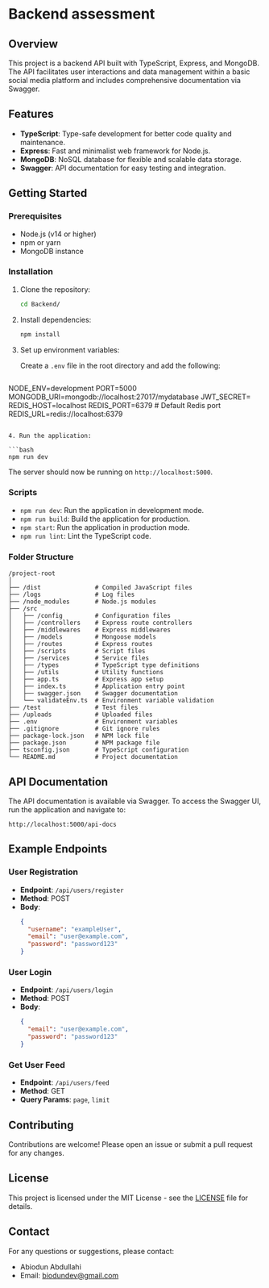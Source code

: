 
# Backend assessment

## Overview

This project is a backend API built with TypeScript, Express, and MongoDB. The API facilitates user interactions and data management within a basic social media platform and includes comprehensive documentation via Swagger.

## Features

- **TypeScript**: Type-safe development for better code quality and maintenance.
- **Express**: Fast and minimalist web framework for Node.js.
- **MongoDB**: NoSQL database for flexible and scalable data storage.
- **Swagger**: API documentation for easy testing and integration.

## Getting Started

### Prerequisites

- Node.js (v14 or higher)
- npm or yarn
- MongoDB instance

### Installation

1. Clone the repository:

   ```bash
   cd Backend/
   ```

2. Install dependencies:

   ```bash
   npm install
   ```

3. Set up environment variables:

   Create a `.env` file in the root directory and add the following:

   ```env
NODE_ENV=development
PORT=5000
MONGODB_URI=mongodb://localhost:27017/mydatabase
JWT_SECRET=
REDIS_HOST=localhost
REDIS_PORT=6379  # Default Redis port
REDIS_URL=redis://localhost:6379
   ```

4. Run the application:

   ```bash
   npm run dev
   ```

   The server should now be running on `http://localhost:5000`.

### Scripts

- `npm run dev`: Run the application in development mode.
- `npm run build`: Build the application for production.
- `npm start`: Run the application in production mode.
- `npm run lint`: Lint the TypeScript code.

### Folder Structure

```
/project-root
│
├── /dist               # Compiled JavaScript files
├── /logs               # Log files
├── /node_modules       # Node.js modules
├── /src
│   ├── /config         # Configuration files
│   ├── /controllers    # Express route controllers
│   ├── /middlewares    # Express middlewares
│   ├── /models         # Mongoose models
│   ├── /routes         # Express routes
│   ├── /scripts        # Script files
│   ├── /services       # Service files
│   ├── /types          # TypeScript type definitions
│   ├── /utils          # Utility functions
│   ├── app.ts          # Express app setup
│   ├── index.ts        # Application entry point
│   ├── swagger.json    # Swagger documentation
│   └── validateEnv.ts  # Environment variable validation
├── /test               # Test files
├── /uploads            # Uploaded files
├── .env                # Environment variables
├── .gitignore          # Git ignore rules
├── package-lock.json   # NPM lock file
├── package.json        # NPM package file
├── tsconfig.json       # TypeScript configuration
└── README.md           # Project documentation
```

## API Documentation

The API documentation is available via Swagger. To access the Swagger UI, run the application and navigate to:

```
http://localhost:5000/api-docs
```

## Example Endpoints

### User Registration

- **Endpoint**: `/api/users/register`
- **Method**: POST
- **Body**:
  ```json
  {
    "username": "exampleUser",
    "email": "user@example.com",
    "password": "password123"
  }
  ```

### User Login

- **Endpoint**: `/api/users/login`
- **Method**: POST
- **Body**:
  ```json
  {
    "email": "user@example.com",
    "password": "password123"
  }
  ```

### Get User Feed

- **Endpoint**: `/api/users/feed`
- **Method**: GET
- **Query Params**: `page`, `limit`

## Contributing

Contributions are welcome! Please open an issue or submit a pull request for any changes.

## License

This project is licensed under the MIT License - see the [LICENSE](LICENSE) file for details.

## Contact

For any questions or suggestions, please contact:

- Abiodun Abdullahi
- Email: biodundev@gmail.com
